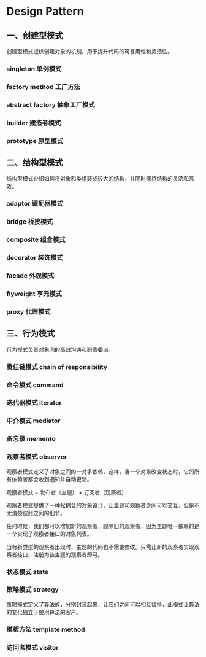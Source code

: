 # Design Pattern

## 一、创建型模式

创建型模式提供创建对象的机制，用于提升代码的可复用性和灵活性。

### singleton 单例模式
### factory method 工厂方法
### abstract factory 抽象工厂模式
### builder 建造者模式
### prototype 原型模式

## 二、结构型模式

结构型模式介绍如何将对象和类组装成较大的结构，并同时保持结构的灵活和高效。

### adaptor 适配器模式
### bridge 桥接模式
### composite 组合模式
### decorator 装饰模式
### facade 外观模式
### flyweight 享元模式
### proxy 代理模式

## 三、行为模式

行为模式负责对象间的高效沟通和职责委派。

### 责任链模式 chain of responsibility
### 命令模式 command
### 迭代器模式 iterator
### 中介模式 mediator
### 备忘录 memento
### 观察者模式 observer

观察者模式定义了对象之间的一对多依赖，这样，当一个对象改变状态时，它的所有依赖者都会收到通知并自动更新。

观察者模式 = 发布者（主题） + 订阅者（观察者）

观察者模式提供了一种松耦合的对象设计，让主题和观察者之间可以交互，但是不太清楚彼此之间的细节。

任何时候，我们都可以增加新的观察者，删除旧的观察者，因为主题唯一依赖的是一个实现了观察者接口的对象列表。

当有新类型的观察者出现时，主题的代码也不需要修改。只需让新的观察者实现观察者接口，注册为该主题的观察者即可。

### 状态模式 state
### 策略模式 strategy

策略模式定义了算法族，分别封装起来，让它们之间可以相互替换，此模式让算法的变化独立于使用算法的客户。

### 模板方法 template method
### 访问者模式 visitor
